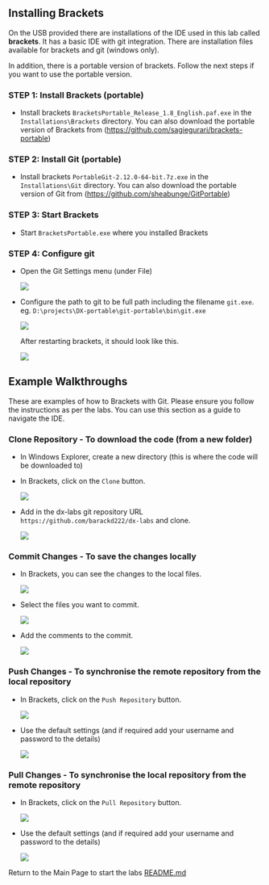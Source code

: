 ## Installing Brackets

On the USB provided there are installations of the IDE used in this lab called **brackets**. It has a basic IDE with git integration. There are installation files available for brackets and git (windows only).

In addition, there is a portable version of brackets. Follow the next steps if you want to use the portable version.

### **STEP 1:** Install Brackets (portable)

- Install brackets `BracketsPortable_Release_1.8_English.paf.exe` in the `Installations\Brackets` directory. You can also download the portable version of Brackets from (https://github.com/sagiegurari/brackets-portable)

### **STEP 2:** Install Git (portable)

- Install brackets `PortableGit-2.12.0-64-bit.7z.exe` in the `Installations\Git` directory. You can also download the portable version of Git from (https://github.com/sheabunge/GitPortable)

### **STEP 3:** Start Brackets

- Start `BracketsPortable.exe` where you installed Brackets

### **STEP 4:** Configure git

- Open the Git Settings menu (under File)

    ![](common/images/brackets-install-001.png)

- Configure the path to git to be full path including the filename `git.exe`.
    eg. `D:\projects\DX-portable\git-portable\bin\git.exe`

    ![](common/images/brackets-install-002.png)

    After restarting brackets, it should look like this.
    
    ![](common/images/brackets-install-003.png)

## Example Walkthroughs

These are examples of how to Brackets with Git. Please ensure you follow the instructions as per the labs. You can use this section as a guide to navigate the IDE.

### Clone Repository - To download the code (from a new folder)

- In Windows Explorer, create a new directory (this is where the code will be downloaded to)

- In Brackets, click on the `Clone` button.

    ![](common/images/brackets-banner-101.png)

- Add in the dx-labs git repository URL `https://github.com/barackd222/dx-labs` and clone.

    ![](common/images/brackets-clone-001.png)

### Commit Changes - To save the changes locally

- In Brackets, you can see the changes to the local files.

    ![](common/images/brackets-commit-001.png)

- Select the files you want to commit.

    ![](common/images/brackets-commit-002.png)

- Add the comments to the commit.

    ![](common/images/brackets-commit-003.png)

### Push Changes - To synchronise the remote repository from the local repository

- In Brackets, click on the `Push Repository` button.

    ![](common/images/brackets-banner-003.png)

- Use the default settings (and if required add your username and password to the details)

    ![](common/images/brackets-push-001.png)

### Pull Changes - To synchronise the local repository from the remote repository

- In Brackets, click on the `Pull Repository` button.

    ![](common/images/brackets-banner-002.png)

- Use the default settings (and if required add your username and password to the details)

    ![](common/images/brackets-pull-001.png)

Return to the Main Page to start the labs [README.md](README.md)